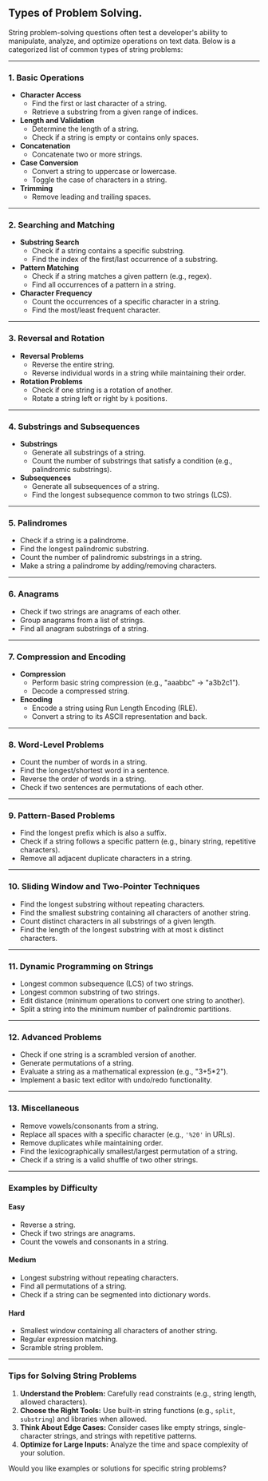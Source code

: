 ## Types of Problem Solving.  
String problem-solving questions often test a developer's ability to manipulate, analyze, and optimize operations on text data. Below is a categorized list of common types of string problems:

---

### **1. Basic Operations**
- **Character Access**
  - Find the first or last character of a string.
  - Retrieve a substring from a given range of indices.
- **Length and Validation**
  - Determine the length of a string.
  - Check if a string is empty or contains only spaces.
- **Concatenation**
  - Concatenate two or more strings.
- **Case Conversion**
  - Convert a string to uppercase or lowercase.
  - Toggle the case of characters in a string.
- **Trimming**
  - Remove leading and trailing spaces.

---

### **2. Searching and Matching**
- **Substring Search**
  - Check if a string contains a specific substring.
  - Find the index of the first/last occurrence of a substring.
- **Pattern Matching**
  - Check if a string matches a given pattern (e.g., regex).
  - Find all occurrences of a pattern in a string.
- **Character Frequency**
  - Count the occurrences of a specific character in a string.
  - Find the most/least frequent character.

---

### **3. Reversal and Rotation**
- **Reversal Problems**
  - Reverse the entire string.
  - Reverse individual words in a string while maintaining their order.
- **Rotation Problems**
  - Check if one string is a rotation of another.
  - Rotate a string left or right by `k` positions.

---

### **4. Substrings and Subsequences**
- **Substrings**
  - Generate all substrings of a string.
  - Count the number of substrings that satisfy a condition (e.g., palindromic substrings).
- **Subsequences**
  - Generate all subsequences of a string.
  - Find the longest subsequence common to two strings (LCS).

---

### **5. Palindromes**
- Check if a string is a palindrome.
- Find the longest palindromic substring.
- Count the number of palindromic substrings in a string.
- Make a string a palindrome by adding/removing characters.

---

### **6. Anagrams**
- Check if two strings are anagrams of each other.
- Group anagrams from a list of strings.
- Find all anagram substrings of a string.

---

### **7. Compression and Encoding**
- **Compression**
  - Perform basic string compression (e.g., "aaabbc" → "a3b2c1").
  - Decode a compressed string.
- **Encoding**
  - Encode a string using Run Length Encoding (RLE).
  - Convert a string to its ASCII representation and back.

---

### **8. Word-Level Problems**
- Count the number of words in a string.
- Find the longest/shortest word in a sentence.
- Reverse the order of words in a string.
- Check if two sentences are permutations of each other.

---

### **9. Pattern-Based Problems**
- Find the longest prefix which is also a suffix.
- Check if a string follows a specific pattern (e.g., binary string, repetitive characters).
- Remove all adjacent duplicate characters in a string.

---

### **10. Sliding Window and Two-Pointer Techniques**
- Find the longest substring without repeating characters.
- Find the smallest substring containing all characters of another string.
- Count distinct characters in all substrings of a given length.
- Find the length of the longest substring with at most `k` distinct characters.

---

### **11. Dynamic Programming on Strings**
- Longest common subsequence (LCS) of two strings.
- Longest common substring of two strings.
- Edit distance (minimum operations to convert one string to another).
- Split a string into the minimum number of palindromic partitions.

---

### **12. Advanced Problems**
- Check if one string is a scrambled version of another.
- Generate permutations of a string.
- Evaluate a string as a mathematical expression (e.g., "3+5*2").
- Implement a basic text editor with undo/redo functionality.

---

### **13. Miscellaneous**
- Remove vowels/consonants from a string.
- Replace all spaces with a specific character (e.g., `'%20'` in URLs).
- Remove duplicates while maintaining order.
- Find the lexicographically smallest/largest permutation of a string.
- Check if a string is a valid shuffle of two other strings.

---

### **Examples by Difficulty**
#### **Easy**
- Reverse a string.
- Check if two strings are anagrams.
- Count the vowels and consonants in a string.

#### **Medium**
- Longest substring without repeating characters.
- Find all permutations of a string.
- Check if a string can be segmented into dictionary words.

#### **Hard**
- Smallest window containing all characters of another string.
- Regular expression matching.
- Scramble string problem.

---

### **Tips for Solving String Problems**
1. **Understand the Problem:** Carefully read constraints (e.g., string length, allowed characters).
2. **Choose the Right Tools:** Use built-in string functions (e.g., `split`, `substring`) and libraries when allowed.
3. **Think About Edge Cases:** Consider cases like empty strings, single-character strings, and strings with repetitive patterns.
4. **Optimize for Large Inputs:** Analyze the time and space complexity of your solution.

Would you like examples or solutions for specific string problems?
